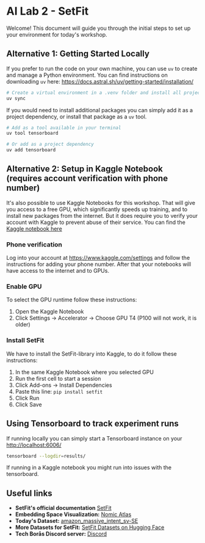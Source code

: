 # AI Lab 2 - SetFit

Welcome! This document will guide you through the initial steps to set up your environment for today's workshop.

## Alternative 1: Getting Started Locally

If you prefer to run the code on your own machine, you can use `uv` to create and manage a Python environment. You can find instructions on downloading `uv` here: <https://docs.astral.sh/uv/getting-started/installation/>

```bash
# Create a virtual environment in a .venv folder and install all project dependencies
uv sync
```

If you would need to install additional packages you can simply add it as a project dependency, or install that package as a `uv` tool.

```bash
# Add as a tool available in your terminal
uv tool tensorboard

# Or add as a project dependency
uv add tensorboard
```

## Alternative 2: Setup in Kaggle Notebook (requires account verification with phone number)

It's also possible to use Kaggle Notebooks for this workshop. That will give you access to a free GPU, which significantly speeds up training, and to install new packages from the internet. But it does require you to verify your account with Kaggle to prevent abuse of their service. You can find the [Kaggle notebook here](https://www.kaggle.com/code/diffus/ai-lab-2-setfit)

### Phone verification

Log into your account at <https://www.kaggle.com/settings> and follow the instructions for adding your phone number. After that your notebooks will have access to the internet and to GPUs.

### Enable GPU

To select the GPU runtime follow these instructions:

1. Open the Kaggle Notebook
2. Click Settings -> Accelerator -> Choose GPU T4 (P100 will not work, it is older)

### Install SetFit

We have to install the SetFit-library into Kaggle, to do it follow these instructions:

1. In the same Kaggle Notebook where you selected GPU
2. Run the first cell to start a session
3. Click Add-ons -> Install Dependencies
4. Paste this line: `pip install setfit`
5. Click Run
6. Click Save

## Using Tensorboard to track experiment runs

If running locally you can simply start a Tensorboard instance on your <http://localhost:6006/>

```bash
tensorboard --logdir=results/
```

If running in a Kaggle notebook you might run into issues with the tensorboard.

## Useful links

* **SetFit's official documentation** [SetFit](https://huggingface.co/docs/setfit/en/index)
* **Embedding Space Visualization:** [Nomic Atlas](https://atlas.nomic.ai/discover)
* **Today's Dataset:** [amazon\_massive\_intent\_sv-SE](https://huggingface.co/datasets/SetFit/amazon_massive_intent_sv-SE)
* **More Datasets for SetFit:** [SetFit Datasets on Hugging Face](https://huggingface.co/SetFit/datasets)
* **Tech Borås Discord server:** [Discord](https://discord.gg/yngK3XQr)
